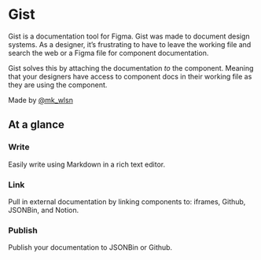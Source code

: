 # Gist

Gist is a documentation tool for Figma. Gist was made to document design systems. As a designer, it’s frustrating to have to leave the working file and search the web or a Figma file for component documentation.



Gist solves this by attaching the documentation *to* the component. Meaning that your designers have access to component docs in their working file as they are using the component.



Made by [@mk_wlsn](https://twitter.com/mk_wlsn)

## At a glance

### Write

Easily write using Markdown in a rich text editor.

### Link

Pull in external documentation by linking components to: iframes, Github, JSONBin, and Notion.

### Publish

Publish your documentation to JSONBin or Github. 



